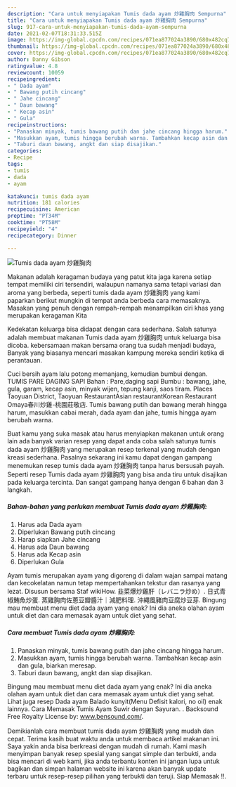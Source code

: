 ```yaml
---
description: "Cara untuk menyiapakan Tumis dada ayam 炒雞胸肉 Sempurna"
title: "Cara untuk menyiapakan Tumis dada ayam 炒雞胸肉 Sempurna"
slug: 917-cara-untuk-menyiapakan-tumis-dada-ayam-sempurna
date: 2021-02-07T18:31:33.515Z
image: https://img-global.cpcdn.com/recipes/071ea877024a3890/680x482cq70/tumis-dada-ayam-炒雞胸肉-foto-resep-utama.jpg
thumbnail: https://img-global.cpcdn.com/recipes/071ea877024a3890/680x482cq70/tumis-dada-ayam-炒雞胸肉-foto-resep-utama.jpg
cover: https://img-global.cpcdn.com/recipes/071ea877024a3890/680x482cq70/tumis-dada-ayam-炒雞胸肉-foto-resep-utama.jpg
author: Danny Gibson
ratingvalue: 4.8
reviewcount: 10059
recipeingredient:
- " Dada ayam"
- " Bawang putih cincang"
- " Jahe cincang"
- " Daun bawang"
- " Kecap asin"
- " Gula"
recipeinstructions:
- "Panaskan minyak, tumis bawang putih dan jahe cincang hingga harum."
- "Masukkan ayam, tumis hingga berubah warna. Tambahkan kecap asin dan gula, biarkan meresap."
- "Taburi daun bawang, angkt dan siap disajikan."
categories:
- Recipe
tags:
- tumis
- dada
- ayam

katakunci: tumis dada ayam 
nutrition: 181 calories
recipecuisine: American
preptime: "PT34M"
cooktime: "PT58M"
recipeyield: "4"
recipecategory: Dinner

---
```



![Tumis dada ayam 炒雞胸肉](https://img-global.cpcdn.com/recipes/071ea877024a3890/680x482cq70/tumis-dada-ayam-炒雞胸肉-foto-resep-utama.jpg)

Makanan adalah keragaman budaya yang patut kita jaga karena setiap tempat memiliki ciri tersendiri, walaupun namanya sama tetapi variasi dan aroma yang berbeda, seperti tumis dada ayam 炒雞胸肉 yang kami paparkan berikut mungkin di tempat anda berbeda cara memasaknya. Masakan yang penuh dengan rempah-rempah menampilkan ciri khas yang merupakan keragaman Kita

Kedekatan keluarga bisa didapat dengan cara sederhana. Salah satunya adalah membuat makanan Tumis dada ayam 炒雞胸肉 untuk keluarga bisa dicoba. kebersamaan makan bersama orang tua sudah menjadi budaya, Banyak yang biasanya mencari masakan kampung mereka sendiri ketika di perantauan.

Cuci bersih ayam lalu potong memanjang, kemudian bumbui dengan. TUMIS PARE DAGING SAPI Bahan : Pare,daging sapi Bumbu : bawang, jahe, gula, garam, kecap asin, minyak wijen, tepung kanji, saos tiram. Places Taoyuan District, Taoyuan RestaurantAsian restaurantKorean Restaurant Omaya春川炒雞-桃園莊敬店. Tumis bawang putih dan bawang merah hingga harum, masukkan cabai merah, dada ayam dan jahe, tumis hingga ayam berubah warna.

Buat kamu yang suka masak atau harus menyiapkan makanan untuk orang lain ada banyak varian resep yang dapat anda coba salah satunya tumis dada ayam 炒雞胸肉 yang merupakan resep terkenal yang mudah dengan kreasi sederhana. Pasalnya sekarang ini kamu dapat dengan gampang menemukan resep tumis dada ayam 炒雞胸肉 tanpa harus bersusah payah.
Seperti resep Tumis dada ayam 炒雞胸肉 yang bisa anda tiru untuk disajikan pada keluarga tercinta. Dan sangat gampang hanya dengan 6 bahan dan 3 langkah.


<!--inarticleads1-->

##### Bahan-bahan yang perlukan membuat Tumis dada ayam 炒雞胸肉:

1. Harus ada  Dada ayam
1. Diperlukan  Bawang putih cincang
1. Harap siapkan  Jahe cincang
1. Harus ada  Daun bawang
1. Harus ada  Kecap asin
1. Diperlukan  Gula


Ayam tumis merupakan ayam yang digoreng di dalam wajan sampai matang dan kecokelatan namun tetap mempertahankan tekstur dan rasanya yang lezat. Disusun bersama Staf wikiHow. 韭菜爆炒雞肝（レバニラ炒め）. 日式青椒鮪魚炒蛋. 蒸雞胸肉佐蔥豆瓣醬汁｜減肥料理. 沖繩風豬肉豆腐炒豆芽. Bingung mau membuat menu diet dada ayam yang enak? Ini dia aneka olahan ayam untuk diet dan cara memasak ayam untuk diet yang sehat. 

<!--inarticleads2-->

##### Cara membuat  Tumis dada ayam 炒雞胸肉:

1. Panaskan minyak, tumis bawang putih dan jahe cincang hingga harum.
1. Masukkan ayam, tumis hingga berubah warna. Tambahkan kecap asin dan gula, biarkan meresap.
1. Taburi daun bawang, angkt dan siap disajikan.


Bingung mau membuat menu diet dada ayam yang enak? Ini dia aneka olahan ayam untuk diet dan cara memasak ayam untuk diet yang sehat. Lihat juga resep Dada ayam Balado kunyit(Menu Defisit kalori, no oil) enak lainnya. Cara Memasak Tumis Ayam Suwir dengan Sayuran. . Backsound Free Royalty License by: www.bensound.com/. 

Demikianlah cara membuat tumis dada ayam 炒雞胸肉 yang mudah dan cepat. Terima kasih buat waktu anda untuk membaca artikel makanan ini. Saya yakin anda bisa berkreasi dengan mudah di rumah. Kami masih menyimpan banyak resep spesial yang sangat simple dan terbukti, anda bisa mencari di web kami, jika anda terbantu konten ini jangan lupa untuk bagikan dan simpan halaman website ini karena akan banyak update terbaru untuk resep-resep pilihan yang terbukti dan teruji. Siap Memasak !!. 
